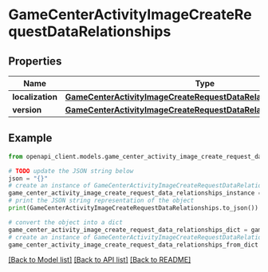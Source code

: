 # GameCenterActivityImageCreateRequestDataRelationships


## Properties

Name | Type | Description | Notes
------------ | ------------- | ------------- | -------------
**localization** | [**GameCenterActivityImageCreateRequestDataRelationshipsLocalization**](GameCenterActivityImageCreateRequestDataRelationshipsLocalization.md) |  | [optional] 
**version** | [**GameCenterActivityImageCreateRequestDataRelationshipsVersion**](GameCenterActivityImageCreateRequestDataRelationshipsVersion.md) |  | [optional] 

## Example

```python
from openapi_client.models.game_center_activity_image_create_request_data_relationships import GameCenterActivityImageCreateRequestDataRelationships

# TODO update the JSON string below
json = "{}"
# create an instance of GameCenterActivityImageCreateRequestDataRelationships from a JSON string
game_center_activity_image_create_request_data_relationships_instance = GameCenterActivityImageCreateRequestDataRelationships.from_json(json)
# print the JSON string representation of the object
print(GameCenterActivityImageCreateRequestDataRelationships.to_json())

# convert the object into a dict
game_center_activity_image_create_request_data_relationships_dict = game_center_activity_image_create_request_data_relationships_instance.to_dict()
# create an instance of GameCenterActivityImageCreateRequestDataRelationships from a dict
game_center_activity_image_create_request_data_relationships_from_dict = GameCenterActivityImageCreateRequestDataRelationships.from_dict(game_center_activity_image_create_request_data_relationships_dict)
```
[[Back to Model list]](../README.md#documentation-for-models) [[Back to API list]](../README.md#documentation-for-api-endpoints) [[Back to README]](../README.md)


